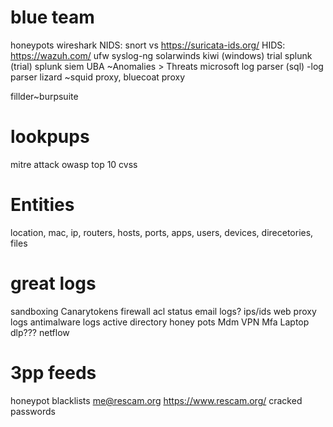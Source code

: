 # blue team
honeypots
wireshark
NIDS: snort vs https://suricata-ids.org/
HIDS: https://wazuh.com/ 
ufw
syslog-ng
solarwinds kiwi (windows) trial
splunk (trial)
splunk siem
UBA ~Anomalies > Threats
microsoft log parser (sql) -log parser lizard
~squid proxy, bluecoat proxy

fillder~burpsuite 

# lookpups
mitre attack
owasp top 10
cvss

# Entities
location, mac, ip, routers, hosts, ports, apps, users, devices, direcetories, files

# great logs
sandboxing 
Canarytokens
firewall
acl status
email logs?
ips/ids
web proxy logs
antimalware logs
active directory
honey pots
Mdm
VPN
Mfa
Laptop dlp???
netflow


# 3pp feeds
honeypot blacklists
me@rescam.org
https://www.rescam.org/
cracked passwords